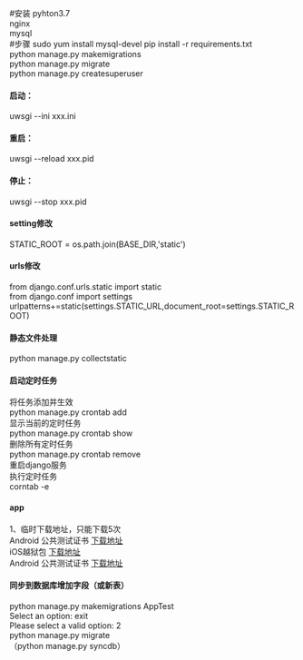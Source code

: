 #安装
pyhton3.7  
nginx  
mysql  
#步骤
sudo yum install mysql-devel
pip install -r requirements.txt  
python manage.py makemigrations  
python manage.py migrate  
python manage.py createsuperuser 
#### 启动：
uwsgi --ini xxx.ini
#### 重启：
uwsgi --reload xxx.pid
#### 停止：
uwsgi --stop xxx.pid
#### setting修改  
STATIC_ROOT = os.path.join(BASE_DIR,'static')
#### urls修改
from django.conf.urls.static import static  
from django.conf import settings  
urlpatterns+=static(settings.STATIC_URL,document_root=settings.STATIC_ROOT)
#### 静态文件处理
python manage.py collectstatic

#### 启动定时任务
将任务添加并生效  
python manage.py crontab add  
显示当前的定时任务  
python manage.py crontab show  
删除所有定时任务  
python manage.py crontab remove  
重启django服务  
执行定时任务  
corntab -e

#### app
  1、临时下载地址，只能下载5次  
    Android 公共测试证书 [下载地址]( https://service.dcloud.net.cn/build/download/bba7b740-2c85-11ea-9738-ed494c7f20d3)  
    iOS越狱包 [下载地址](https://service.dcloud.net.cn/build/download/bb95fb50-2c85-11ea-b402-9767c6c3c940)  
    Android 公共测试证书 [下载地址](https://service.dcloud.net.cn/build/download/744f6320-2c97-11ea-adbe-1bfdc0c117b1) 
    
#### 同步到数据库增加字段（或新表）
python manage.py makemigrations AppTest  
        Select an option: exit  
        Please select a valid option: 2  
python manage.py migrate  
（python manage.py syncdb）
